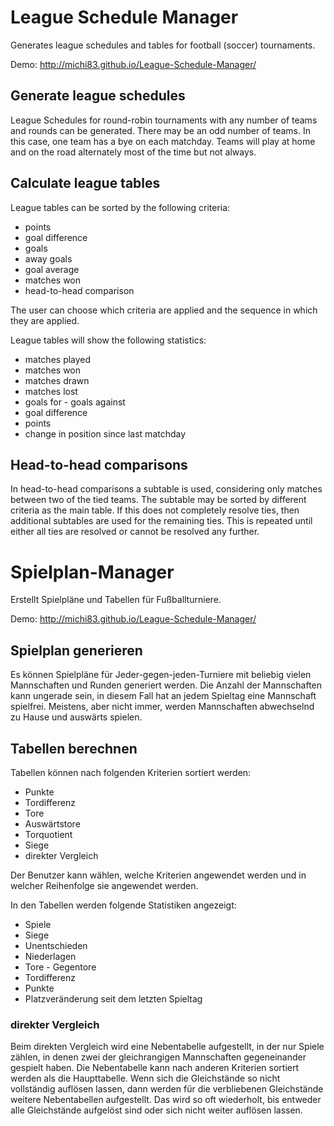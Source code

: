 # League Schedule Manager
Generates league schedules and tables for football (soccer) tournaments.

Demo: http://michi83.github.io/League-Schedule-Manager/

## Generate league schedules
League Schedules for round-robin tournaments with any number of teams and rounds can be generated. There may be an odd number of teams. In this case, one team has a bye on each matchday. Teams will play at home and on the road alternately most of the time but not always.

## Calculate league tables
League tables can be sorted by the following criteria:
* points
* goal difference
* goals
* away goals
* goal average
* matches won
* head-to-head comparison

The user can choose which criteria are applied and the sequence in which they are applied.

League tables will show the following statistics:
* matches played
* matches won
* matches drawn
* matches lost
* goals for - goals against
* goal difference
* points
* change in position since last matchday

## Head-to-head comparisons
In head-to-head comparisons a subtable is used, considering only matches between two of the tied teams. The subtable may be sorted by different criteria as the main table. If this does not completely resolve ties, then additional subtables are used for the remaining ties. This is repeated until either all ties are resolved or cannot be resolved any further.

# Spielplan-Manager
Erstellt Spielpläne und Tabellen für Fußballturniere.

Demo: http://michi83.github.io/League-Schedule-Manager/

## Spielplan generieren
Es können Spielpläne für Jeder-gegen-jeden-Turniere mit beliebig vielen Mannschaften und Runden generiert werden. Die Anzahl der Mannschaften kann ungerade sein, in diesem Fall hat an jedem Spieltag eine Mannschaft spielfrei. Meistens, aber nicht immer, werden Mannschaften abwechselnd zu Hause und auswärts spielen.

## Tabellen berechnen
Tabellen können nach folgenden Kriterien sortiert werden:
* Punkte
* Tordifferenz
* Tore
* Auswärtstore
* Torquotient
* Siege
* direkter Vergleich

Der Benutzer kann wählen, welche Kriterien angewendet werden und in welcher Reihenfolge sie angewendet werden.

In den Tabellen werden folgende Statistiken angezeigt:
* Spiele
* Siege
* Unentschieden
* Niederlagen
* Tore - Gegentore
* Tordifferenz
* Punkte
* Platzveränderung seit dem letzten Spieltag

### direkter Vergleich
Beim direkten Vergleich wird eine Nebentabelle aufgestellt, in der nur Spiele zählen, in denen zwei der gleichrangigen Mannschaften gegeneinander gespielt haben. Die Nebentabelle kann nach anderen Kriterien sortiert werden als die Haupttabelle. Wenn sich die Gleichstände so nicht vollständig auflösen lassen, dann werden für die verbliebenen Gleichstände weitere Nebentabellen aufgestellt. Das wird so oft wiederholt, bis entweder alle Gleichstände aufgelöst sind oder sich nicht weiter auflösen lassen.
